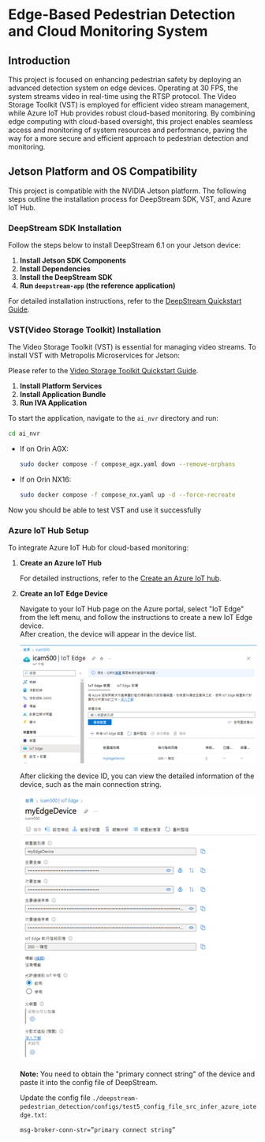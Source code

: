 # Edge-Based Pedestrian Detection and Cloud Monitoring System

## Introduction

This project is focused on enhancing pedestrian safety by deploying an advanced detection system on edge devices. Operating at 30 FPS, the system streams video in real-time using the RTSP protocol. The Video Storage Toolkit (VST) is employed for efficient video stream management, while Azure IoT Hub provides robust cloud-based monitoring. By combining edge computing with cloud-based oversight, this project enables seamless access and monitoring of system resources and performance, paving the way for a more secure and efficient approach to pedestrian detection and monitoring.

## Jetson Platform and OS Compatibility

This project is compatible with the NVIDIA Jetson platform. The following steps outline the installation process for DeepStream SDK, VST, and Azure IoT Hub.

### DeepStream SDK Installation

Follow the steps below to install DeepStream 6.1 on your Jetson device:

1. **Install Jetson SDK Components**
2. **Install Dependencies**
3. **Install the DeepStream SDK**
4. **Run `deepstream-app` (the reference application)**

For detailed installation instructions, refer to the [DeepStream Quickstart Guide](https://docs.nvidia.com/metropolis/deepstream/6.1/dev-guide/text/DS_Quickstart.html).

### VST(Video Storage Toolkit) Installation

The Video Storage Toolkit (VST) is essential for managing video streams. To install VST with Metropolis Microservices for Jetson:

Please refer to the [Video Storage Toolkit Quickstart Guide](https://docs.nvidia.com/moj/setup/quick-start.html).

1. **Install Platform Services**
2. **Install Application Bundle**
3. **Run IVA Application**

To start the application, navigate to the `ai_nvr` directory and run:

```bash
cd ai_nvr
```
- If on Orin AGX:
    ```bash
    sudo docker compose -f compose_agx.yaml down --remove-orphans
    ```
- If on Orin NX16:
    ```bash
    sudo docker compose -f compose_nx.yaml up -d --force-recreate
    ```
Now you should be able to test VST and use it successfully

### Azure IoT Hub Setup
To integrate Azure IoT Hub for cloud-based monitoring:

1. **Create an Azure IoT Hub**

   For detailed instructions, refer to the [Create an Azure IoT hub](https://learn.microsoft.com/en-us/azure/iot-hub/create-hub?tabs=portal).
   
2. **Create an IoT Edge Device**

   Navigate to your IoT Hub page on the Azure portal, select "IoT Edge" from the left menu, and follow the instructions to create a new IoT Edge device.  
   After creation, the device will appear in the device list.

   ![Screenshot of the application](./example_img/1.png)

   After clicking the device ID, you can view the detailed information of the device, such as the main connection string.

   ![Screenshot of the application](./example_img/2.png)

   **Note:** You need to obtain the "primary connect string" of the device and paste it into the config file of DeepStream.

   Update the config file `./deepstream-pedestrian_detection/configs/test5_config_file_src_infer_azure_iotedge.txt`:

   ```bash
   msg-broker-conn-str=”primary connect string”







